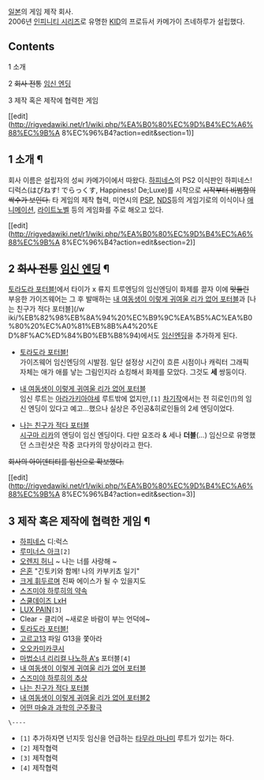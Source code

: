 [일본](%EC%9D%BC%EB%B3%B8.md)의 게임 제작 회사.  
2006년 [인피니티 시리즈](%EC%9D%B8%ED%94%BC%EB%8B%88%ED%8B%B0%20%EC%8B%9C%EB%A6%AC%EC%A6%88.md)로 유명한 [KID](KID.md)의 프로듀서 카메가이 츠네하루가 설립했다.

## Contents

    

1 소개

2 <del>회사 전통</del> [임신 엔딩](%EC%9E%84%EC%8B%A0%20%EC%97%94%EB%94%A9.md)

3 제작 혹은 제작에 협력한 게임

[[edit](http://rigvedawiki.net/r1/wiki.php/%EA%B0%80%EC%9D%B4%EC%A6%88%EC%9B%A
8%EC%96%B4?action=edit&section=1)]

## 1 소개 ¶

회사 이름은 설립자의 성씨 카메가이에서 따왔다. [하피네스](%ED%95%98%ED%94%BC%EB%84%A4%EC%8A%A4.md)의
PS2 이식판인 하피네스! 디럭스(はぴねす! でらっくす, Happiness! De;Luxe)를 시작으로 <del>시작부터 비범함의 싹수가
보인다.</del> 타 게임의 제작 협력, 미연시의 [PSP](PSP.md), [NDS](NDS.md)등의 게임기로의 이식이나
[애니메이션](%EC%95%A0%EB%8B%88%EB%A9%94%EC%9D%B4%EC%85%98.md), [라이트노벨](%EB%9D%BC%EC%9D%B4%ED%8A%B8%20%EB%85%B8%EB%B2%A8.md) 등의 게임화를 주로 해오고 있다.

[[edit](http://rigvedawiki.net/r1/wiki.php/%EA%B0%80%EC%9D%B4%EC%A6%88%EC%9B%A
8%EC%96%B4?action=edit&section=2)]

## 2 <del>회사 전통</del> [임신 엔딩](%EC%9E%84%EC%8B%A0%20%EC%97%94%EB%94%A9.md) ¶

[토라도라 포터블!](%ED%86%A0%EB%9D%BC%EB%8F%84%EB%9D%BC%20%ED%8F%AC%ED%84%B0%EB%B8%94%21.md)에서 타이가 x 류지 트루엔딩의 임신엔딩이 화제를 끌자 이에 <del>맛들린</del> 부응한 가이즈웨어는 그 후 발매하는
[내 여동생이 이렇게 귀여울 리가 없어 포터블](%EB%82%B4%20%EC%97%AC%EB%8F%99%EC%83%9D%EC%9D%B4%20%EC%9D%B4%EB%A0%87%EA%B2%8C%20%EA%B7%80%EC%97%AC%EC%9A%B8%20%EB%A6%AC%EA%B0%80%20%EC%97%86%EC%96%B4%20%ED%8F%AC%ED%84%B0%EB%B8%94.md)과 [나는 친구가 적다 포터블](/w
iki/%EB%82%98%EB%8A%94%20%EC%B9%9C%EA%B5%AC%EA%B0%80%20%EC%A0%81%EB%8B%A4%20%E
D%8F%AC%ED%84%B0%EB%B8%94)에서도 [임신엔딩](%EC%9E%84%EC%8B%A0%20%EC%97%94%EB%94%A9.md)을 추가하게 된다.

  

  * [토라도라 포터블!](%ED%86%A0%EB%9D%BC%EB%8F%84%EB%9D%BC%20%ED%8F%AC%ED%84%B0%EB%B8%94%21.md)  
가이즈웨어 임신엔딩의 시발점. 일단 설정상 시간이 흐른 시점이나 캐릭터 그래픽 자체는 애가 애를 낳는 그림인지라 쇼킹해서 화제를 모았다.
그것도 **세** 쌍둥이다.  

  * [내 여동생이 이렇게 귀여울 리가 없어 포터블](%EB%82%B4%20%EC%97%AC%EB%8F%99%EC%83%9D%EC%9D%B4%20%EC%9D%B4%EB%A0%87%EA%B2%8C%20%EA%B7%80%EC%97%AC%EC%9A%B8%20%EB%A6%AC%EA%B0%80%20%EC%97%86%EC%96%B4%20%ED%8F%AC%ED%84%B0%EB%B8%94.md)  
임신 루트는 [아라가키아야세](%EC%95%84%EB%9D%BC%EA%B0%80%ED%82%A4%20%EC%95%84%EC%95%BC%EC%84%B8.md)
루트밖에 없지만,`[1]` [차기작](%EB%82%B4%20%EC%97%AC%EB%8F%99%EC%83%9D%EC%9D%B4%20%EC%9D%B4%EB%A0%87%EA%B2%8C%20%EA%B7%80%EC%97%AC%EC%9A%B8%20%EB%A6%AC%EA%B0%80%20%EC%97%86%EC%96%B4%20%ED%8F%AC%ED%84%B0%EB%B8%942.md)에서는 전 히로인(!)의 임신 엔딩이 있다고
예고...했으나 실상은 주인공&히로인들의 2세 엔딩이었다.  

  * [나는 친구가 적다 포터블](%EB%82%98%EB%8A%94%20%EC%B9%9C%EA%B5%AC%EA%B0%80%20%EC%A0%81%EB%8B%A4%20%ED%8F%AC%ED%84%B0%EB%B8%94.md)  
[시구마 리카](%EC%8B%9C%EA%B5%AC%EB%A7%88%20%EB%A6%AC%EC%B9%B4.md)의 엔딩이 임신 엔딩이다.
다만 요조라 & 세나 **더블**(…) 임신으로 유명했던 스크린샷은 작중 코다카의 망상이라고 한다.  

<del>회사의 아이덴티티를 임신으로 확보했다.</del>

[[edit](http://rigvedawiki.net/r1/wiki.php/%EA%B0%80%EC%9D%B4%EC%A6%88%EC%9B%A
8%EC%96%B4?action=edit&section=3)]

## 3 제작 혹은 제작에 협력한 게임 ¶

  * [하피네스](%ED%95%98%ED%94%BC%EB%84%A4%EC%8A%A4.md) 디:럭스
  * [루미너스 아크](%EB%A3%A8%EB%AF%B8%EB%84%88%EC%8A%A4%20%EC%95%84%ED%81%AC.md)`[2]`
  * [오렌지 허니](%EC%98%A4%EB%A0%8C%EC%A7%80%20%ED%97%88%EB%8B%88.md) ~ 나는 너를 사랑해 ~
  * [은혼](%EC%9D%80%ED%98%BC.md) "긴토키와 함께! 나의 카부키쵸 일기"
  * [크게 휘두르며](%ED%81%AC%EA%B2%8C%20%ED%9C%98%EB%91%90%EB%A5%B4%EB%A9%B0.md) 진짜 에이스가 될 수 있을지도
  * [스즈미야 하루히의 약속](%EC%8A%A4%EC%A6%88%EB%AF%B8%EC%95%BC%20%ED%95%98%EB%A3%A8%ED%9E%88%EC%9D%98%20%EC%95%BD%EC%86%8D.md)
  * [스쿨데이즈 LxH](%EC%8A%A4%EC%BF%A8%EB%8D%B0%EC%9D%B4%EC%A6%88%20LxH.md)
  * [LUX PAIN](LUX%20PAIN.md)`[3]`
  * Clear - 클리어 ~새로운 바람이 부는 언덕에~
  * [토라도라 포터블!](%ED%86%A0%EB%9D%BC%EB%8F%84%EB%9D%BC%20%ED%8F%AC%ED%84%B0%EB%B8%94%21.md)
  * [고르고13](%EA%B3%A0%EB%A5%B4%EA%B3%A013.md) 파일 G13을 쫓아라
  * [오오카미카쿠시](%EC%98%A4%EC%98%A4%EC%B9%B4%EB%AF%B8%EC%B9%B4%EC%BF%A0%EC%8B%9C.md)
  * [마법소녀 리리컬 나노하 A's](%EB%A7%88%EB%B2%95%EC%86%8C%EB%85%80%20%EB%A6%AC%EB%A6%AC%EC%BB%AC%20%EB%82%98%EB%85%B8%ED%95%98%20A%27s.md) 포터블`[4]`
  * [내 여동생이 이렇게 귀여울 리가 없어 포터블](%EB%82%B4%20%EC%97%AC%EB%8F%99%EC%83%9D%EC%9D%B4%20%EC%9D%B4%EB%A0%87%EA%B2%8C%20%EA%B7%80%EC%97%AC%EC%9A%B8%20%EB%A6%AC%EA%B0%80%20%EC%97%86%EC%96%B4%20%ED%8F%AC%ED%84%B0%EB%B8%94.md)
  * [스즈미야 하루히의 추상](%EC%8A%A4%EC%A6%88%EB%AF%B8%EC%95%BC%20%ED%95%98%EB%A3%A8%ED%9E%88%EC%9D%98%20%EC%B6%94%EC%83%81.md)
  * [나는 친구가 적다 포터블](%EB%82%98%EB%8A%94%20%EC%B9%9C%EA%B5%AC%EA%B0%80%20%EC%A0%81%EB%8B%A4%20%ED%8F%AC%ED%84%B0%EB%B8%94.md)
  * [내 여동생이 이렇게 귀여울 리가 없어 포터블2](%EB%82%B4%20%EC%97%AC%EB%8F%99%EC%83%9D%EC%9D%B4%20%EC%9D%B4%EB%A0%87%EA%B2%8C%20%EA%B7%80%EC%97%AC%EC%9A%B8%20%EB%A6%AC%EA%B0%80%20%EC%97%86%EC%96%B4%20%ED%8F%AC%ED%84%B0%EB%B8%942.md)
  * [어떤 마술과 과학의 군주활극](%EC%96%B4%EB%96%A4%20%EB%A7%88%EC%88%A0%EA%B3%BC%20%EA%B3%BC%ED%95%99%EC%9D%98%20%EA%B5%B0%EC%A3%BC%ED%99%9C%EA%B7%B9.md)

`\----`

  * `[1]` 추가하자면 넌지듯 임신을 언급하는 [타무라 마나미](%ED%83%80%EB%AC%B4%EB%9D%BC%20%EB%A7%88%EB%82%98%EB%AF%B8.md) 루트가 있기는 하다.
  * `[2]` 제작협력
  * `[3]` 제작협력
  * `[4]` 제작협력

